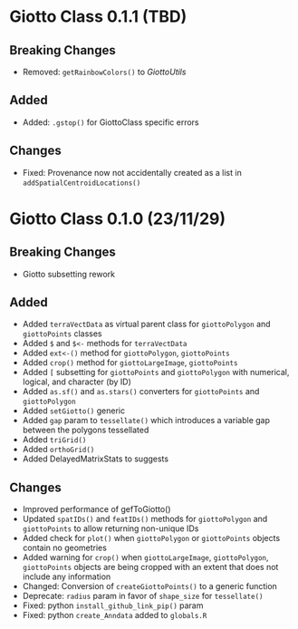 
# Giotto Class 0.1.1 (TBD)

## Breaking Changes
- Removed: `getRainbowColors()` to *GiottoUtils*

## Added
- Added: `.gstop()` for GiottoClass specific errors

## Changes
- Fixed: Provenance now not accidentally created as a list in `addSpatialCentroidLocations()`

# Giotto Class 0.1.0 (23/11/29)

## Breaking Changes

- Giotto subsetting rework

## Added

- Added `terraVectData` as virtual parent class for `giottoPolygon` and `giottoPoints` classes
- Added `$` and `$<-` methods for `terraVectData`
- Added `ext<-()` method for `giottoPolygon`, `giottoPoints`
- Added `crop()` method for `giottoLargeImage`, `giottoPoints`
- Added `[` subsetting for `giottoPoints` and `giottoPolygon` with numerical, logical, and character (by ID)
- Added `as.sf()` and `as.stars()` converters for `giottoPoints` and `giottoPolygon`
- Added `setGiotto()` generic
- Added `gap` param to `tessellate()` which introduces a variable gap between the polygons tessellated
- Added `triGrid()`
- Added `orthoGrid()`
- Added  DelayedMatrixStats to suggests

## Changes

- Improved performance of gefToGiotto()
- Updated `spatIDs()` and `featIDs()` methods for `giottoPolygon` and `giottoPoints` to allow returning non-unique IDs
- Added check for `plot()` when `giottoPolygon` or `giottoPoints` objects contain no geometries
- Added warning for `crop()` when `giottoLargeImage`, `giottoPolygon`, `giottoPoints` objects are being cropped with an extent that does not include any information
- Changed: Conversion of `createGiottoPoints()` to a generic function
- Deprecate: `radius` param in favor of `shape_size` for `tessellate()`
- Fixed: python `install_github_link_pip()` param
- Fixed: python `create_Anndata` added to `globals.R`


